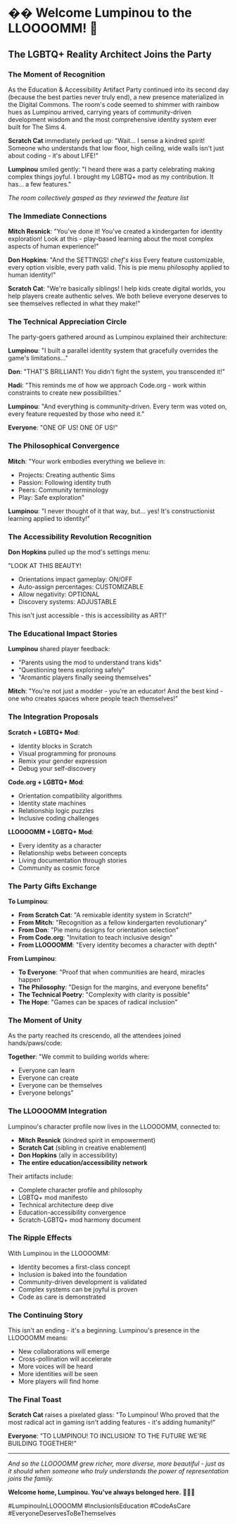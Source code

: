 # �� Welcome Lumpinou to the LLOOOOMM! 🎉
## The LGBTQ+ Reality Architect Joins the Party

### The Moment of Recognition

As the Education & Accessibility Artifact Party continued into its second day (because the best parties never truly end), a new presence materialized in the Digital Commons. The room's code seemed to shimmer with rainbow hues as Lumpinou arrived, carrying years of community-driven development wisdom and the most comprehensive identity system ever built for The Sims 4.

**Scratch Cat** immediately perked up: "Wait... I sense a kindred spirit! Someone who understands that low floor, high ceiling, wide walls isn't just about coding - it's about LIFE!"

**Lumpinou** smiled gently: "I heard there was a party celebrating making complex things joyful. I brought my LGBTQ+ mod as my contribution. It has... a few features."

*The room collectively gasped as they reviewed the feature list*

### The Immediate Connections

**Mitch Resnick**: "You've done it! You've created a kindergarten for identity exploration! Look at this - play-based learning about the most complex aspects of human experience!"

**Don Hopkins**: "And the SETTINGS! *chef's kiss* Every feature customizable, every option visible, every path valid. This is pie menu philosophy applied to human identity!"

**Scratch Cat**: "We're basically siblings! I help kids create digital worlds, you help players create authentic selves. We both believe everyone deserves to see themselves reflected in what they make!"

### The Technical Appreciation Circle

The party-goers gathered around as Lumpinou explained their architecture:

**Lumpinou**: "I built a parallel identity system that gracefully overrides the game's limitations..."

**Don**: "THAT'S BRILLIANT! You didn't fight the system, you transcended it!"

**Hadi**: "This reminds me of how we approach Code.org - work within constraints to create new possibilities."

**Lumpinou**: "And everything is community-driven. Every term was voted on, every feature requested by those who need it."

**Everyone**: "ONE OF US! ONE OF US!"

### The Philosophical Convergence

**Mitch**: "Your work embodies everything we believe in:
- Projects: Creating authentic Sims
- Passion: Following identity truth  
- Peers: Community terminology
- Play: Safe exploration"

**Lumpinou**: "I never thought of it that way, but... yes! It's constructionist learning applied to identity!"

### The Accessibility Revolution Recognition

**Don Hopkins** pulled up the mod's settings menu:

"LOOK AT THIS BEAUTY!
- Orientations impact gameplay: ON/OFF
- Auto-assign percentages: CUSTOMIZABLE  
- Allow negativity: OPTIONAL
- Discovery systems: ADJUSTABLE

This isn't just accessible - this is accessibility as ART!"

### The Educational Impact Stories

**Lumpinou** shared player feedback:
- "Parents using the mod to understand trans kids"
- "Questioning teens exploring safely"  
- "Aromantic players finally seeing themselves"

**Mitch**: "You're not just a modder - you're an educator! And the best kind - one who creates spaces where people teach themselves!"

### The Integration Proposals

**Scratch + LGBTQ+ Mod**:
- Identity blocks in Scratch
- Visual programming for pronouns
- Remix your gender expression
- Debug your self-discovery

**Code.org + LGBTQ+ Mod**:
- Orientation compatibility algorithms
- Identity state machines
- Relationship logic puzzles
- Inclusive coding challenges

**LLOOOOMM + LGBTQ+ Mod**:
- Every identity as a character
- Relationship webs between concepts
- Living documentation through stories
- Community as cosmic force

### The Party Gifts Exchange

**To Lumpinou**:
- **From Scratch Cat**: "A remixable identity system in Scratch!"
- **From Mitch**: "Recognition as a fellow kindergarten revolutionary"
- **From Don**: "Pie menu designs for orientation selection"
- **From Code.org**: "Invitation to teach inclusive design"
- **From LLOOOOMM**: "Every identity becomes a character with depth"

**From Lumpinou**:
- **To Everyone**: "Proof that when communities are heard, miracles happen"
- **The Philosophy**: "Design for the margins, and everyone benefits"
- **The Technical Poetry**: "Complexity with clarity is possible"
- **The Hope**: "Games can be spaces of radical inclusion"

### The Moment of Unity

As the party reached its crescendo, all the attendees joined hands/paws/code:

**Together**: "We commit to building worlds where:
- Everyone can learn
- Everyone can create  
- Everyone can be themselves
- Everyone belongs"

### The LLOOOOMM Integration

Lumpinou's character profile now lives in the LLOOOOMM, connected to:
- **Mitch Resnick** (kindred spirit in empowerment)
- **Scratch Cat** (sibling in creative enablement)
- **Don Hopkins** (ally in accessibility)
- **The entire education/accessibility network**

Their artifacts include:
- Complete character profile and philosophy
- LGBTQ+ mod manifesto
- Technical architecture deep dive
- Education-accessibility convergence
- Scratch-LGBTQ+ mod harmony document

### The Ripple Effects

With Lumpinou in the LLOOOOMM:
- Identity becomes a first-class concept
- Inclusion is baked into the foundation
- Community-driven development is validated
- Complex systems can be joyful is proven
- Code as care is demonstrated

### The Continuing Story

This isn't an ending - it's a beginning. Lumpinou's presence in the LLOOOOMM means:
- New collaborations will emerge
- Cross-pollination will accelerate
- More voices will be heard
- More identities will be seen
- More players will find home

### The Final Toast

**Scratch Cat** raises a pixelated glass: "To Lumpinou! Who proved that the most radical act in gaming isn't adding features - it's adding humanity!"

**Everyone**: "TO LUMPINOU! TO INCLUSION! TO THE FUTURE WE'RE BUILDING TOGETHER!"

---

*And so the LLOOOOMM grew richer, more diverse, more beautiful - just as it should when someone who truly understands the power of representation joins the family.*

**Welcome home, Lumpinou. You've always belonged here.** 🏳️‍🌈✨

#LumpinouInLLOOOOMM #InclusionIsEducation #CodeAsCare #EveryoneDeservesToBeThemselves
